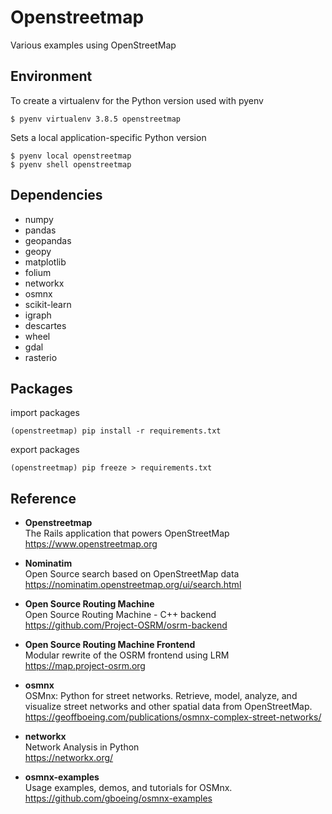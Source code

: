 # Openstreetmap

Various examples using OpenStreetMap

## Environment

To create a virtualenv for the Python version used with pyenv

```shell
$ pyenv virtualenv 3.8.5 openstreetmap
```

Sets a local application-specific Python version

```shell
$ pyenv local openstreetmap
$ pyenv shell openstreetmap
```

## Dependencies

- numpy
- pandas
- geopandas
- geopy
- matplotlib
- folium
- networkx
- osmnx
- scikit-learn
- igraph
- descartes
- wheel
- gdal
- rasterio

## Packages

import packages

```shell
(openstreetmap) pip install -r requirements.txt
```

export packages

```shell
(openstreetmap) pip freeze > requirements.txt
```

## Reference

- **Openstreetmap**  
The Rails application that powers OpenStreetMap  
<https://www.openstreetmap.org>

- **Nominatim**  
Open Source search based on OpenStreetMap data  
<https://nominatim.openstreetmap.org/ui/search.html>

- **Open Source Routing Machine**  
Open Source Routing Machine - C++ backend  
<https://github.com/Project-OSRM/osrm-backend>

- **Open Source Routing Machine Frontend**  
Modular rewrite of the OSRM frontend using LRM  
<https://map.project-osrm.org>

- **osmnx**  
OSMnx: Python for street networks. Retrieve, model, analyze, and visualize street networks and other spatial data from OpenStreetMap.  
<https://geoffboeing.com/publications/osmnx-complex-street-networks/>

- **networkx**  
Network Analysis in Python  
<https://networkx.org/>

- **osmnx-examples**  
Usage examples, demos, and tutorials for OSMnx.  
<https://github.com/gboeing/osmnx-examples>

